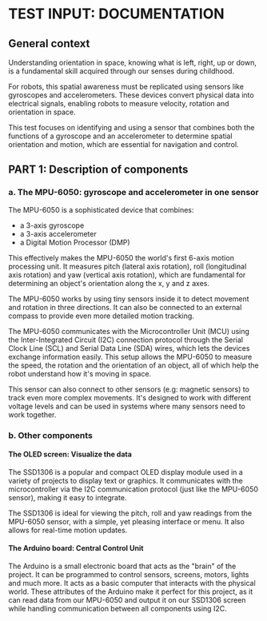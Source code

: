 # __TEST INPUT: DOCUMENTATION__

## General context

Understanding orientation in space, knowing what is left, right, up or down, is a fundamental skill acquired through our senses during childhood.

For robots, this spatial awareness must be replicated using sensors like gyroscopes and accelerometers. These devices convert physical data into electrical signals, enabling robots to measure velocity, rotation and orientation in space.

This test focuses on identifying and using a sensor that combines both the functions of a gyroscope and an accelerometer to determine spatial orientation and motion, which are essential for navigation and control.

## PART 1: Description of components

### a. The MPU-6050: gyroscope and accelerometer in one sensor

The MPU-6050 is a sophisticated device that combines:

- a 3-axis gyroscope
- a 3-axis accelerometer
- a Digital Motion Processor (DMP)

This effectively makes the MPU-6050 the world's first 6-axis motion processing unit. It measures pitch (lateral axis rotation), roll (longitudinal axis rotation) and yaw (vertical axis rotation), which are fundamental for determining an object's orientation along the x, y and z axes.

The MPU-6050 works by using tiny sensors inside it to detect movement and rotation in three directions. It can also be connected to an external compass to provide even more detailed motion tracking.

The MPU-6050 communicates with the Microcontroller Unit (MCU) using the Inter-Integrated Circuit (I2C) connection protocol through the Serial Clock Line (SCL) and Serial Data Line (SDA) wires, which lets the devices exchange information easily. This setup allows the MPU-6050 to measure the speed, the rotation and the orientation of an object, all of which help the robot understand how it's moving in space. 

This sensor can also connect to other sensors (e.g: magnetic sensors) to track even more complex movements. It's designed to work with different voltage levels and can be used in systems where many sensors need to work together.

### b. Other components 

#### The OLED screen: Visualize the data

The SSD1306 is a popular and compact OLED display module used in a variety of projects to display text or graphics. It communicates with the microcontroller via the I2C communication protocol (just like the MPU-6050 sensor), making it easy to integrate.

The SSD1306 is ideal for viewing the pitch, roll and yaw readings from the MPU-6050 sensor, with a simple, yet pleasing interface or menu. It also allows for real-time motion updates.

#### The Arduino board: Central Control Unit

The Arduino is a small electronic board that acts as the "brain" of the project. It can be programmed to control sensors, screens, motors, lights and much more. It acts as a basic computer that interacts with the physical world. These attributes of the Arduino make it perfect for this project, as it can read data from our MPU-6050 and output it on our SSD1306 screen while handling communication between all components using I2C.

<!-- add def of I2C, gyroscope, accelerometer, SCL, SDA -->
